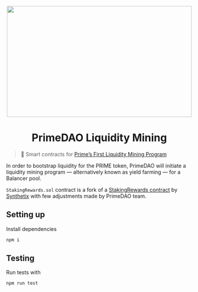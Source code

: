 <p align="center">
<img src="https://i.ibb.co/KjxwNmh/2020-11-16-14-18-35.jpg" width="500" height="300" />
</p>

<h1 align="center">PrimeDAO Liquidity Mining</h1>

> 🤖 Smart contracts for [Prime’s First Liquidity Mining Program](https://medium.com/primedao/primes-first-liquidity-mining-program-b8e4abb6c63)

In order to bootstrap liquidity for the PRIME token, PrimeDAO will initiate a liquidity mining program — alternatively known as yield farming — for a Balancer pool. 

`StakingRewards.sol` contract is a fork of a [StakingRewards contract](https://github.com/Synthetixio/synthetix/blob/develop/contracts/StakingRewards.sol) by [Synthetix](https://github.com/Synthetixio/synthetix) with few adjustments made by PrimeDAO team. 

## Setting up

Install dependencies 

```bash
npm i
```

## Testing

Run tests with 

```bash
npm run test
```

